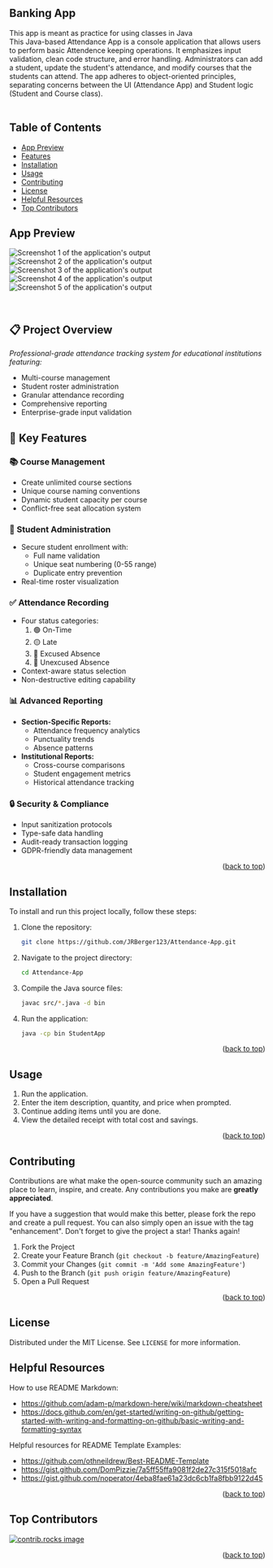## Banking App

This app is meant as practice for using classes in Java<br>
This Java-based Attendance App is a console application that allows users to perform basic Attendence keeping operations. It emphasizes input validation, clean code structure, and error handling. Administrators can add a student, update the student's attendance, and modify courses that the students can attend. The app adheres to object-oriented principles, separating concerns between the UI (Attendance App) and Student logic (Student and Course class).<br>
<br>

## Table of Contents

- [App Preview](#app-preview)
- [Features](#features)
- [Installation](#installation)
- [Usage](#usage)
- [Contributing](#contributing)
- [License](#license)
- [Helpful Resources](#helpful-resources)
- [Top Contributors](#top-contributors)

## App Preview

![Screenshot 1 of the application's output](assets/Preview_1.png)<br>
![Screenshot 2 of the application's output](assets/Preview_2.png)<br>
![Screenshot 3 of the application's output](assets/Preview_3.png)<br>
![Screenshot 4 of the application's output](assets/Preview_4.png)<br>
![Screenshot 5 of the application's output](assets/Preview_5.png)<br>

<br>

## 📋 Project Overview
*Professional-grade attendance tracking system for educational institutions featuring:*
- Multi-course management
- Student roster administration
- Granular attendance recording
- Comprehensive reporting
- Enterprise-grade input validation

## 🚀 Key Features

### 📚 Course Management
- Create unlimited course sections
- Unique course naming conventions
- Dynamic student capacity per course
- Conflict-free seat allocation system

### 👥 Student Administration
- Secure student enrollment with:
  - Full name validation
  - Unique seat numbering (0-55 range)
  - Duplicate entry prevention
- Real-time roster visualization

### ✅ Attendance Recording
- Four status categories:
  1. 🟢 On-Time
  2. 🟡 Late
  3. 🔵 Excused Absence
  4. 🔴 Unexcused Absence
- Context-aware status selection
- Non-destructive editing capability

### 📊 Advanced Reporting
- **Section-Specific Reports:**
  - Attendance frequency analytics
  - Punctuality trends
  - Absence patterns
- **Institutional Reports:**
  - Cross-course comparisons
  - Student engagement metrics
  - Historical attendance tracking

### 🔒 Security & Compliance
- Input sanitization protocols
- Type-safe data handling
- Audit-ready transaction logging
- GDPR-friendly data management

<p align="right">(<a href="#readme-top">back to top</a>)</p>

## Installation

To install and run this project locally, follow these steps:

1. Clone the repository:
    ```sh
    git clone https://github.com/JRBerger123/Attendance-App.git
    ```
2. Navigate to the project directory:
    ```sh
    cd Attendance-App
    ```
3. Compile the Java source files:
    ```sh
    javac src/*.java -d bin
    ```
4. Run the application:
    ```sh
    java -cp bin StudentApp
    ```

<p align="right">(<a href="#readme-top">back to top</a>)</p>

## Usage

1. Run the application.
2. Enter the item description, quantity, and price when prompted.
3. Continue adding items until you are done.
4. View the detailed receipt with total cost and savings.

<p align="right">(<a href="#readme-top">back to top</a>)</p>

## Contributing

Contributions are what make the open-source community such an amazing place to learn, inspire, and create. Any contributions you make are **greatly appreciated**.

If you have a suggestion that would make this better, please fork the repo and create a pull request. You can also simply open an issue with the tag "enhancement".
Don't forget to give the project a star! Thanks again!

1. Fork the Project
2. Create your Feature Branch (`git checkout -b feature/AmazingFeature`)
3. Commit your Changes (`git commit -m 'Add some AmazingFeature'`)
4. Push to the Branch (`git push origin feature/AmazingFeature`)
5. Open a Pull Request

<p align="right">(<a href="#readme-top">back to top</a>)</p>

## License

Distributed under the MIT License. See `LICENSE` for more information.

## Helpful Resources

How to use README Markdown:<br>
- https://github.com/adam-p/markdown-here/wiki/markdown-cheatsheet<br>
- https://docs.github.com/en/get-started/writing-on-github/getting-started-with-writing-and-formatting-on-github/basic-writing-and-formatting-syntax<br>

Helpful resources for README Template Examples:
- https://github.com/othneildrew/Best-README-Template<br>
- https://gist.github.com/DomPizzie/7a5ff55ffa9081f2de27c315f5018afc<br>
- https://gist.github.com/noperator/4eba8fae61a23dc6cb1fa8fbb9122d45<br>

<p align="right">(<a href="#readme-top">back to top</a>)</p>

## Top Contributors

<a href="https://github.com/JRBerger123/Attendance-App/graphs/contributors">
  <img src="https://contrib.rocks/image?repo=JRBerger123/Attendance-App" alt="contrib.rocks image" />
</a>

<p align="right">(<a href="#readme-top">back to top</a>)</p>